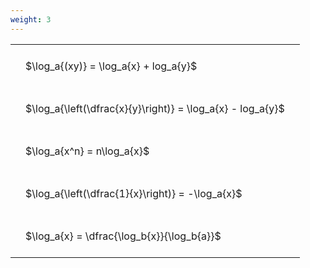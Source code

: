 ```yaml
---
weight: 3
---
```


<style type="text/css">
#T_1a535 th.col_heading {
  text-align: left;
  font-size: 1em;
}
#T_1a535 td {
  text-align: left;
  font-size: 1em;
  padding: 1.5em;
}
</style>
<table id="T_1a535">
  <thead>
  </thead>
  <tbody>
    <tr>
      <td id="T_1a535_row0_col0" class="data row0 col0" >$\log_a{(xy)} = \log_a{x} + log_a{y}$</td>
    </tr>
    <tr>
      <td id="T_1a535_row1_col0" class="data row1 col0" >$\log_a{\left(\dfrac{x}{y}\right)} = \log_a{x} - log_a{y}$</td>
    </tr>
    <tr>
      <td id="T_1a535_row2_col0" class="data row2 col0" >$\log_a{x^n} = n\log_a{x}$</td>
    </tr>
    <tr>
      <td id="T_1a535_row3_col0" class="data row3 col0" >$\log_a{\left(\dfrac{1}{x}\right)} = -\log_a{x}$</td>
    </tr>
    <tr>
      <td id="T_1a535_row4_col0" class="data row4 col0" >$\log_a{x} = \dfrac{\log_b{x}}{\log_b{a}}$</td>
    </tr>
  </tbody>
</table>
